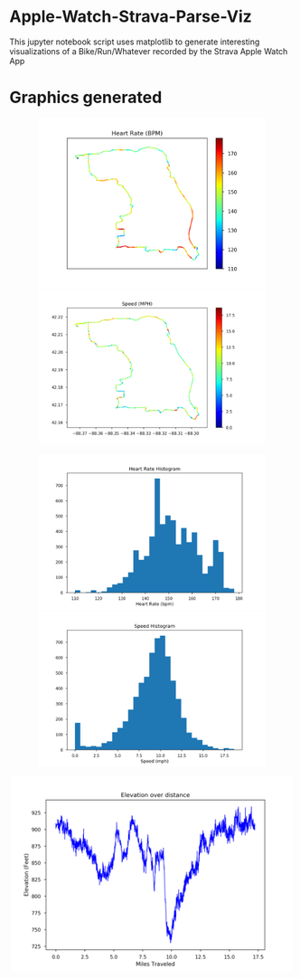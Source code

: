 # Apple-Watch-Strava-Parse-Viz
This jupyter notebook script uses matplotlib to generate interesting visualizations of a Bike/Run/Whatever recorded by the Strava Apple Watch App

# Graphics generated
<p align="center">
  <img src="images/hr.png" width="400" title="Heart Rate Map">
  <img src="images/speed.png" width="400" title="Speed Map">
</p>
<p align="center">
  <img src="images/hrhist.png" width="400" title="Heart rate Histogram">
  <img src="images/speedhist.png" width="400" title="Speed Histogram">
</p>


<p align="center">
  <img src="images/ele.png" width="500" title="elevation change over distance">
</p>
